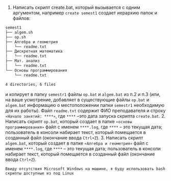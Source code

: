 1. Написать скрипт create.bat, который вызывается с одним аргументом, например `create semest1` создает иерархию папок и файлов:
```sh
semest1
├── algem.sh
├── op.sh
├── Алгебра и геометрия
│   └── readme.txt
├── Дискретная математика
│   └── readme.txt
├── Мат. анализ
│   └── readme.txt
└── Основы программирования
    └── readme.txt

4 directories, 6 files
``` 
и копирует в папку `semestr1` файлы `op.bat` и `algem.bat` из п.2 и п.3 (или, на ваше усмотрение, добавляет в существующие файлы `op.bat` и `algem.bat` информацию о местоположении папки `semestr1` необходимую для их работы). Файл `readme.txt` содержит ФИО преподавателя и строку `«Начало занятий: ****»`, где `****` –это дата запуска скрипта `create.bat`.
2. Написать скрипт `op.bat`, который создает в папке `«основы программирования»` файл с именем `****.log`, где `****` – это текущая дата; пользователь в консоли набирает текст, который помещается в созданный файл (окончание ввода `Ctrl+Z`).
3. Написать скрипт `algem.bat`, который создает в папке `«Алгебра и геометрия»` файл с именем `****.log`, где `****` – это текущая дата; пользователь в консоли набирает текст, который помещается в созданный файл (окончание ввода `Ctrl+Z`).


    Ввиду отсутствия Microsoft Windows на машине, я буду использовать bash скрипты доступные из под Linux
